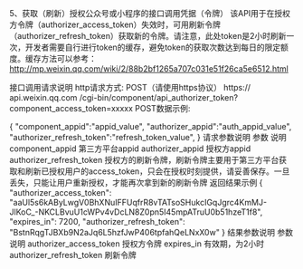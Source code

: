5、获取（刷新）授权公众号或小程序的接口调用凭据（令牌）
该API用于在授权方令牌（authorizer_access_token）失效时，可用刷新令牌（authorizer_refresh_token）获取新的令牌。请注意，此处token是2小时刷新一次，开发者需要自行进行token的缓存，避免token的获取次数达到每日的限定额度。缓存方法可以参考：http://mp.weixin.qq.com/wiki/2/88b2bf1265a707c031e51f26ca5e6512.html

接口调用请求说明
http请求方式: POST（请使用https协议）
https:// api.weixin.qq.com /cgi-bin/component/api_authorizer_token?component_access_token=xxxxx
POST数据示例:

{
"component_appid":"appid_value",
"authorizer_appid":"auth_appid_value",
"authorizer_refresh_token":"refresh_token_value",
}
请求参数说明
参数	说明
component_appid	第三方平台appid
authorizer_appid	授权方appid
authorizer_refresh_token	授权方的刷新令牌，刷新令牌主要用于第三方平台获取和刷新已授权用户的access_token，只会在授权时刻提供，请妥善保存。一旦丢失，只能让用户重新授权，才能再次拿到新的刷新令牌
返回结果示例
{
"authorizer_access_token": "aaUl5s6kAByLwgV0BhXNuIFFUqfrR8vTATsoSHukcIGqJgrc4KmMJ-JlKoC_-NKCLBvuU1cWPv4vDcLN8Z0pn5I45mpATruU0b51hzeT1f8", 
"expires_in": 7200, 
"authorizer_refresh_token":
"BstnRqgTJBXb9N2aJq6L5hzfJwP406tpfahQeLNxX0w"
}
结果参数说明
参数	说明
authorizer_access_token	授权方令牌
expires_in	有效期，为2小时
authorizer_refresh_token	刷新令牌